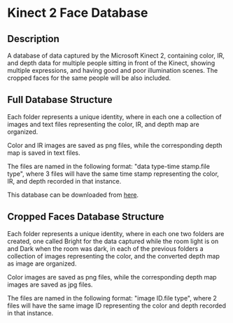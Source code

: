 # Kinect 2 Face Database
## Description
A database of data captured by the Microsoft Kinect 2, containing color, IR, and depth data for multiple people sitting in front of the Kinect, showing multiple expressions, and having good and poor illumination scenes.
The cropped faces for the same people will be also included.
## Full Database Structure
Each folder represents a unique identity, where in each one a collection of images and text files representing the color, IR, and depth map are organized.

Color and IR images are saved as png files, while the corresponding depth map is saved in text files.

The files are named in the following format: "data type-time stamp.file type", where 3 files will have the same time stamp representing the color, IR, and depth recorded in that instance.

This database can be downloaded from [here](https://drive.google.com/open?id=0B5xrN4o5hrWrYnhRQnZySm1tVGM).
## Cropped Faces Database Structure
Each folder represents a unique identity, where in each one two folders are created, one called Bright for the data captured while the room light is on and Dark when the room was dark, in each of the previous folders a collection of images representing the color, and the converted depth map as image are organized.

Color images are saved as png files, while the corresponding depth map images are saved as jpg files.

The files are named in the following format: "image ID.file type", where 2 files will have the same image ID representing the color and depth recorded in that instance.
